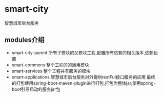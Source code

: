 # smart-city
智慧城市后台服务

## modules介绍
* smart-city-parent 
    所有子模块的父模块工程,配置所有依赖的相关版本,依赖设置
* smart-commons
    整个工程的的通用模块
* smart-services
    整个工程共有服务的模块
* smart-applications
    智慧城市后台服务对外提供restFul接口服务的应用
    最终的打包使用spring-boot-maven-plugin进行打包,打包为整体jar,使用spring-boot引导启动的服务jar包
